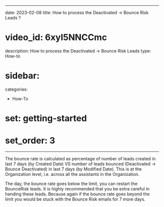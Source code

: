  ---
date: 2023-02-08
title: How to process the Deactivated -> Bounce Risk Leads ?
# video_id: 6xyI5NNCCmc
description:  How to process the Deactivated -> Bounce Risk Leads 
type: How-to
# sidebar:

categories:
  - How-To
# set: getting-started
# set_order: 3
---
The bounce rate is calculated as percentage of number of leads created in last 7 days (by Created Date) VS number of leads bounced (Deactivated -> Bounce Deactivated) in last 7 days (by Modified Date). This is at the Organization level, i.e. across all the assistants in the Organization. 

The day, the bounce rate goes below the limit, you can restart the BounceRisk leads. It is highly recommended that you be extra careful in handing these leads. Because again if the bounce rate goes beyond the limit you would be stuck with the Bounce Risk emails for 7 more days.